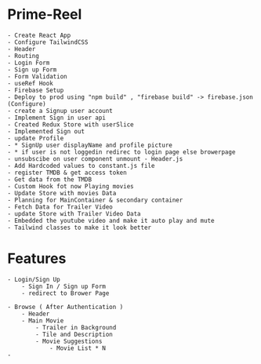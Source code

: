 # Prime-Reel

    - Create React App
    - Configure TailwindCSS
    - Header
    - Routing
    - Login Form
    - Sign up Form
    - Form Validation
    - useRef Hook
    - Firebase Setup
    - Deploy to prod using "npm build" , "firebase build" -> firebase.json (Configure)
    - create a Signup user account
    - Implement Sign in user api
    - Created Redux Store with userSlice
    - Implemented Sign out
    - update Profile
    - * SignUp user displayName and profile picture
    - * if user is not loggedin redirec to login page else browerpage
    - unsubscibe on user component unmount - Header.js
    - Add Hardcoded values to constant.js file
    - register TMDB & get access token
    - Get data from the TMDB
    - Custom Hook fot now Playing movies
    - Update Store with movies Data
    - Planning for MainContainer & secondary container
    - Fetch Data for Trailer Video
    - update Store with Trailer Video Data
    - Embedded the youtube video and make it auto play and mute
    - Tailwind classes to make it look better

# Features

    - Login/Sign Up
        - Sign In / Sign up Form
        - redirect to Brower Page

    - Browse ( After Authentication )
        - Header
        - Main Movie
            - Trailer in Background
            - Tile and Description
            - Movie Suggestions
                - Movie List * N
    -
